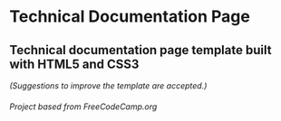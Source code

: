 # Technical Documentation Page

## Technical documentation page template built with HTML5 and CSS3

_(Suggestions to improve the template are accepted.)_


###### Project based from FreeCodeCamp.org


